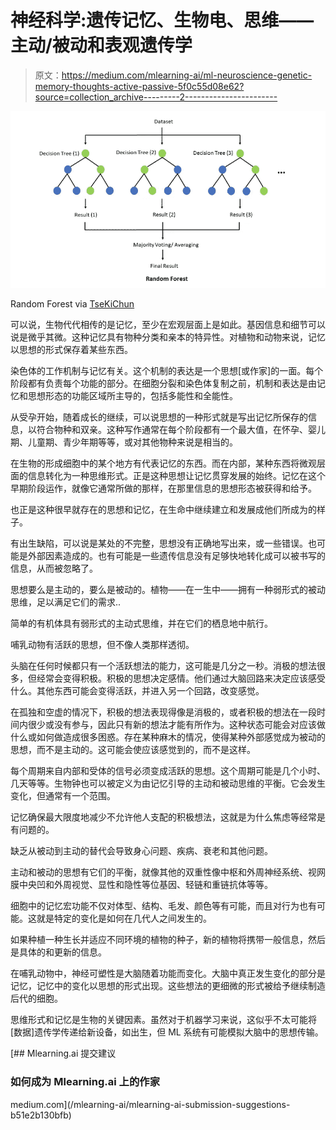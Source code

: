 # 神经科学:遗传记忆、生物电、思维——主动/被动和表观遗传学

> 原文：<https://medium.com/mlearning-ai/ml-neuroscience-genetic-memory-thoughts-active-passive-5f0c55d08e62?source=collection_archive---------2----------------------->

![](img/06c4fe0ff63361c76ca03455bc7764a1.png)

Random Forest via [TseKiChun](https://commons.wikimedia.org/w/index.php?title=User:TseKiChun&action=edit&redlink=1)

可以说，生物代代相传的是记忆，至少在宏观层面上是如此。基因信息和细节可以说是微乎其微。这种记忆具有物种分类和亲本的特异性。对植物和动物来说，记忆以思想的形式保存着某些东西。

染色体的工作机制与记忆有关。这个机制的表达是一个思想[或作家]的一面。每个阶段都有负责每个功能的部分。在细胞分裂和染色体复制之前，机制和表达是由记忆和思想形态的功能区域所主导的，包括多能性和全能性。

从受孕开始，随着成长的继续，可以说思想的一种形式就是写出记忆所保存的信息，以符合物种和双亲。这种写作通常在每个阶段都有一个最大值，在怀孕、婴儿期、儿童期、青少年期等等，或对其他物种来说是相当的。

在生物的形成细胞中的某个地方有代表记忆的东西。而在内部，某种东西将微观层面的信息转化为一种思维形式。正是这种思想让记忆贯穿发展的始终。记忆在这个早期阶段运作，就像它通常所做的那样，在那里信息的思想形态被获得和给予。

也正是这种很早就存在的思想和记忆，在生命中继续建立和发展成他们所成为的样子。

有出生缺陷，可以说是某处的不完整，思想没有正确地写出来，或一些错误。也可能是外部因素造成的。也有可能是一些遗传信息没有足够快地转化成可以被书写的信息，从而被忽略了。

思想要么是主动的，要么是被动的。植物——在一生中——拥有一种弱形式的被动思维，足以满足它们的需求..

简单的有机体具有弱形式的主动式思维，并在它们的栖息地中航行。

哺乳动物有活跃的思想，但不像人类那样透彻。

头脑在任何时候都只有一个活跃想法的能力，这可能是几分之一秒。消极的想法很多，但经常会变得积极。积极的思想决定感情。他们通过大脑回路来决定应该感受什么。其他东西可能会变得活跃，并进入另一个回路，改变感觉。

在孤独和空虚的情况下，积极的想法表现得像是消极的，或者积极的想法在一段时间内很少或没有参与，因此只有新的想法才能有所作为。这种状态可能会对应该做什么或如何做造成很多困惑。存在某种麻木的情况，使得某种外部感觉成为被动的思想，而不是主动的。这可能会使应该感觉到的，而不是这样。

每个周期来自内部和受体的信号必须变成活跃的思想。这个周期可能是几个小时、几天等等。生物钟也可以被定义为由记忆引导的主动和被动思维的平衡。它会发生变化，但通常有一个范围。

记忆确保最大限度地减少不允许他人支配的积极想法，这就是为什么焦虑等经常是有问题的。

缺乏从被动到主动的替代会导致身心问题、疾病、衰老和其他问题。

主动和被动的思想有它们的平衡，就像其他的双重性像中枢和外周神经系统、视网膜中央凹和外周视觉、显性和隐性等位基因、轻链和重链抗体等等。

细胞中的记忆宏功能不仅对体型、结构、毛发、颜色等有可能，而且对行为也有可能。这就是特定的变化是如何在几代人之间发生的。

如果种植一种生长并适应不同环境的植物的种子，新的植物将携带一般信息，然后是具体的和更新的信息。

在哺乳动物中，神经可塑性是大脑随着功能而变化。大脑中真正发生变化的部分是记忆，记忆中的变化以思想的形式出现。这些想法的更细微的形式被给予继续制造后代的细胞。

思维形式和记忆是生物的关键因素。虽然对于机器学习来说，这似乎不太可能将[数据]遗传学传递给新设备，如出生，但 ML 系统有可能模拟大脑中的思想传输。

[](/mlearning-ai/mlearning-ai-submission-suggestions-b51e2b130bfb) [## Mlearning.ai 提交建议

### 如何成为 Mlearning.ai 上的作家

medium.com](/mlearning-ai/mlearning-ai-submission-suggestions-b51e2b130bfb)